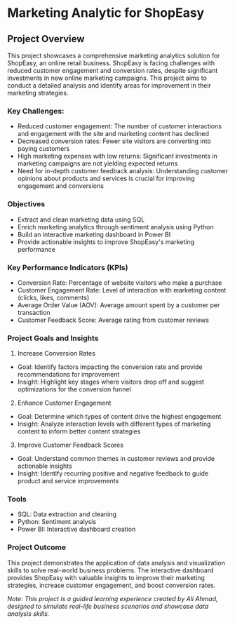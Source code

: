 # Marketing Analytic for ShopEasy

## Project Overview
This project showcases a comprehensive marketing analytics solution for ShopEasy, an online retail business. ShopEasy is facing challenges with reduced customer engagement and conversion rates, despite significant investments in new online marketing campaigns. This project aims to conduct a detailed analysis and identify areas for improvement in their marketing strategies.

### Key Challenges:

- Reduced customer engagement: The number of customer interactions and engagement with the site and marketing content has declined
- Decreased conversion rates: Fewer site visitors are converting into paying customers
- High marketing expenses with low returns: Significant investments in marketing campaigns are not yielding expected returns
- Need for in-depth customer feedback analysis: Understanding customer opinions about products and services is crucial for improving engagement and conversions

### Objectives
- Extract and clean marketing data using SQL
- Enrich marketing analytics through sentiment analysis using Python
- Build an interactive marketing dashboard in Power BI
- Provide actionable insights to improve ShopEasy's marketing performance

### Key Performance Indicators (KPIs)
- Conversion Rate: Percentage of website visitors who make a purchase
- Customer Engagement Rate: Level of interaction with marketing content (clicks, likes, comments)
- Average Order Value (AOV): Average amount spent by a customer per transaction
- Customer Feedback Score: Average rating from customer reviews

### Project Goals and Insights
1. Increase Conversion Rates
- Goal: Identify factors impacting the conversion rate and provide recommendations for improvement </n>
- Insight: Highlight key stages where visitors drop off and suggest optimizations for the conversion funnel

2. Enhance Customer Engagement
- Goal: Determine which types of content drive the highest engagement
- Insight: Analyze interaction levels with different types of marketing content to inform better content strategies

3. Improve Customer Feedback Scores
- Goal: Understand common themes in customer reviews and provide actionable insights</n>
- Insight: Identify recurring positive and negative feedback to guide product and service improvements

### Tools 

- SQL: Data extraction and cleaning
- Python: Sentiment analysis
- Power BI: Interactive dashboard creation

### Project Outcome
This project demonstrates the application of data analysis and visualization skills to solve real-world business problems. The interactive dashboard provides ShopEasy with valuable insights to improve their marketing strategies, increase customer engagement, and boost conversion rates.

*Note: This project is a guided learning experience created by Ali Ahmad, designed to simulate real-life business scenarios and showcase data analysis skills.*

